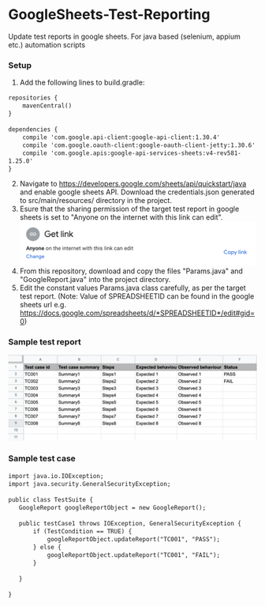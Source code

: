 # GoogleSheets-Test-Reporting
Update test reports in google sheets. For java based (selenium, appium etc.) automation scripts

### Setup
1. Add the following lines to build.gradle:
```
repositories {
    mavenCentral()
}

dependencies {
    compile 'com.google.api-client:google-api-client:1.30.4'
    compile 'com.google.oauth-client:google-oauth-client-jetty:1.30.6'
    compile 'com.google.apis:google-api-services-sheets:v4-rev581-1.25.0'
}
```
2. Navigate to https://developers.google.com/sheets/api/quickstart/java and enable google sheets API. Download the credentials.json generated to src/main/resources/ directory in the project.
3. Esure that the sharing permission of the target test report in google sheets is set to "Anyone on the internet with this link can edit".
![](images/google_testReport_permission.png)
4. From this repository, download and copy the files "Params.java" and "GoogleReport.java" into the project directory.
5. Edit the constant values Params.java class carefully, as per the target test report. (Note: Value of SPREADSHEETID can be found in the google sheets url e.g. https://docs.google.com/spreadsheets/d/*SPREADSHEETID*/edit#gid=0)

 ### Sample test report
 ![](images/sample-test-report.png)
 
 ### Sample test case
 ```
 import java.io.IOException;
import java.security.GeneralSecurityException;

public class TestSuite {
	GoogleReport googleReportObject = new GoogleReport();

	public testCase1 throws IOException, GeneralSecurityException {
		if (TestCondition == TRUE) {
			googleReportObject.updateReport("TC001", "PASS");
		} else {
			googleReportObject.updateReport("TC001", "FAIL");
		}
			
	}

}

 ```
